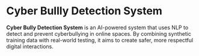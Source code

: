 # Cyber Bullly Detection System
**Cyber Bully Detection System** is an AI-powered system that uses NLP to detect and prevent cyberbullying in online spaces. By combining synthetic training data with real-world testing, it aims to create safer, more respectful digital interactions.
